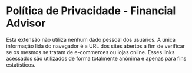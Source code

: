 # Política de Privacidade - Financial Advisor

Esta extensão não utiliza nenhum dado pessoal dos usuários. A única informação lida do navegador é a URL dos sites abertos a fim de verificar se os mesmos se tratam de e-commerces ou lojas online. Esses links acessados são utilizados de forma totalmente anônima e apenas para fins estatísticos.